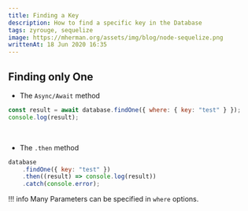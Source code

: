 ```yaml
---
title: Finding a Key
description: How to find a specific key in the Database
tags: zyrouge, sequelize
image: https://mherman.org/assets/img/blog/node-sequelize.png
writtenAt: 18 Jun 2020 16:35
---
```


## Finding only One

* The `Async/Await` method

```javascript
const result = await database.findOne({ where: { key: "test" } });
console.log(result);
```

<br>

* The `.then` method

```javascript
database
    .findOne({ key: "test" })
    .then((result) => console.log(result))
    .catch(console.error);
```

!!! info
    Many Parameters can be specified in `where` options.
